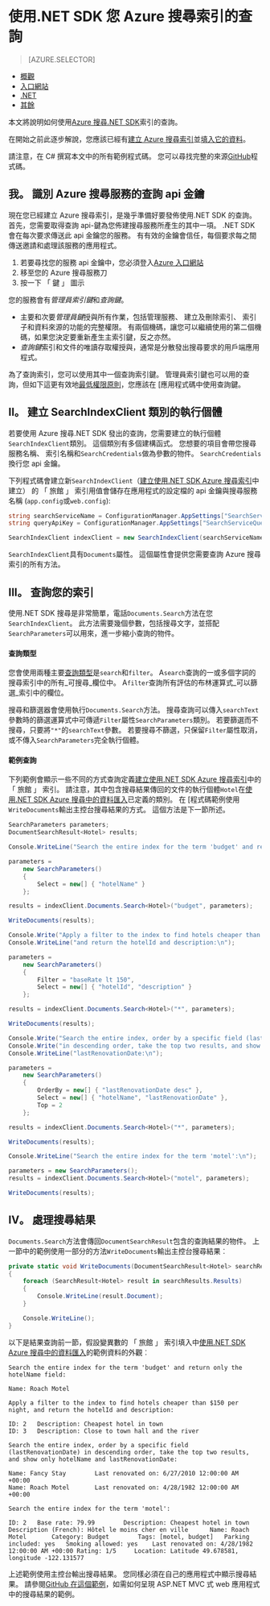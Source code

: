 <properties
    pageTitle="使用.NET SDK 您 Azure 搜尋索引的查詢 |Microsoft Azure |裝載的雲端搜尋服務"
    description="建立 Azure 搜尋中的搜尋查詢，以及使用搜尋參數篩選和排序搜尋結果。"
    services="search"
    manager="jhubbard"
    documentationCenter=""
    authors="brjohnstmsft"
/>

<tags
    ms.service="search"
    ms.devlang="dotnet"
    ms.workload="search"
    ms.topic="get-started-article"
    ms.tgt_pltfrm="na"
    ms.date="08/29/2016"
    ms.author="brjohnst"/>

# <a name="query-your-azure-search-index-using-the-net-sdk"></a>使用.NET SDK 您 Azure 搜尋索引的查詢
> [AZURE.SELECTOR]
- [概觀](search-query-overview.md)
- [入口網站](search-explorer.md)
- [.NET](search-query-dotnet.md)
- [其餘](search-query-rest-api.md)

本文將說明如何使用[Azure 搜尋.NET SDK](https://msdn.microsoft.com/library/azure/dn951165.aspx)索引的查詢。

在開始之前此逐步解說，您應該已經有[建立 Azure 搜尋索引](search-what-is-an-index.md)並[填入它的資料](search-what-is-data-import.md)。

請注意，在 C# 撰寫本文中的所有範例程式碼。 您可以尋找完整的來源[GitHub](http://aka.ms/search-dotnet-howto)程式碼。

## <a name="i-identify-your-azure-search-services-query-api-key"></a>我。 識別 Azure 搜尋服務的查詢 api 金鑰
現在您已經建立 Azure 搜尋索引，是幾乎準備好要發佈使用.NET SDK 的查詢。 首先，您需要取得查詢 api-鍵為您佈建搜尋服務所產生的其中一項。 .NET SDK 會在每次要求傳送此 api 金鑰您的服務。 有有效的金鑰會信任，每個要求每之間傳送邀請和處理該服務的應用程式。

1. 若要尋找您的服務 api 金鑰中，您必須登入[Azure 入口網站](https://portal.azure.com/)
2. 移至您的 Azure 搜尋服務刀
3. 按一下 「 鍵 」 圖示

您的服務會有*管理員索引鍵*和*查詢鍵*。

  - 主要和次要*管理員鍵*授與所有作業，包括管理服務、 建立及刪除索引、 索引子和資料來源的功能的完整權限。 有兩個機碼，讓您可以繼續使用的第二個機碼，如果您決定要重新產生主索引鍵，反之亦然。
  - *查詢鍵*索引和文件的唯讀存取權授與，通常是分散發出搜尋要求的用戶端應用程式。

為了查詢索引，您可以使用其中一個查詢索引鍵。 管理員索引鍵也可以用的查詢，但如下這更有效地[最低權限原則](https://en.wikipedia.org/wiki/Principle_of_least_privilege)，您應該在 [應用程式碼中使用查詢鍵。

## <a name="ii-create-an-instance-of-the-searchindexclient-class"></a>II。 建立 SearchIndexClient 類別的執行個體
若要使用 Azure 搜尋.NET SDK 發出的查詢，您需要建立的執行個體`SearchIndexClient`類別。 這個類別有多個建構函式。 您想要的項目會帶您搜尋服務名稱、 索引名稱和`SearchCredentials`做為參數的物件。 `SearchCredentials`換行您 api 金鑰。

下列程式碼會建立新`SearchIndexClient`（[建立使用.NET SDK Azure 搜尋索引](search-create-index-dotnet.md)中建立） 的 「 旅館 」 索引用值會儲存在應用程式的設定檔的 api 金鑰與搜尋服務名稱 (`app.config`或`web.config`):

```csharp
string searchServiceName = ConfigurationManager.AppSettings["SearchServiceName"];
string queryApiKey = ConfigurationManager.AppSettings["SearchServiceQueryApiKey"];

SearchIndexClient indexClient = new SearchIndexClient(searchServiceName, "hotels", new SearchCredentials(queryApiKey));
```

`SearchIndexClient`具有`Documents`屬性。 這個屬性會提供您需要查詢 Azure 搜尋索引的所有方法。

## <a name="iii-query-your-index"></a>III。 查詢您的索引
使用.NET SDK 搜尋是非常簡單，電話`Documents.Search`方法在您`SearchIndexClient`。 此方法需要幾個參數，包括搜尋文字，並搭配`SearchParameters`可以用來，進一步縮小查詢的物件。

#### <a name="types-of-queries"></a>查詢類型
您會使用兩種主要[查詢類型](search-query-overview.md#types-of-queries)是`search`和`filter`。 A`search`查詢的一或多個字詞的搜尋索引中的所有_可搜尋_欄位中。 A`filter`查詢所有評估的布林運算式_可以篩選_索引中的欄位。

搜尋和篩選器會使用執行`Documents.Search`方法。 搜尋查詢可以傳入`searchText`參數時的篩選運算式中可傳遞`Filter`屬性`SearchParameters`類別。 若要篩選而不搜尋，只要將`"*"`的`searchText`參數。 若要搜尋不篩選，只保留`Filter`屬性取消，或不傳入`SearchParameters`完全執行個體。

#### <a name="example-queries"></a>範例查詢

下列範例會顯示一些不同的方式查詢定義[建立使用.NET SDK Azure 搜尋索引](search-create-index-dotnet.md#DefineIndex)中的 「 旅館 」 索引。 請注意，其中包含搜尋結果傳回的文件的執行個體`Hotel`在[使用.NET SDK Azure 搜尋中的資料匯入](search-import-data-dotnet.md#HotelClass)已定義的類別。 在 [程式碼範例使用`WriteDocuments`輸出主控台搜尋結果的方式。 這個方法是下一節所述。

```csharp
SearchParameters parameters;
DocumentSearchResult<Hotel> results;

Console.WriteLine("Search the entire index for the term 'budget' and return only the hotelName field:\n");

parameters =
    new SearchParameters()
    {
        Select = new[] { "hotelName" }
    };

results = indexClient.Documents.Search<Hotel>("budget", parameters);

WriteDocuments(results);

Console.Write("Apply a filter to the index to find hotels cheaper than $150 per night, ");
Console.WriteLine("and return the hotelId and description:\n");

parameters =
    new SearchParameters()
    {
        Filter = "baseRate lt 150",
        Select = new[] { "hotelId", "description" }
    };

results = indexClient.Documents.Search<Hotel>("*", parameters);

WriteDocuments(results);

Console.Write("Search the entire index, order by a specific field (lastRenovationDate) ");
Console.Write("in descending order, take the top two results, and show only hotelName and ");
Console.WriteLine("lastRenovationDate:\n");

parameters =
    new SearchParameters()
    {
        OrderBy = new[] { "lastRenovationDate desc" },
        Select = new[] { "hotelName", "lastRenovationDate" },
        Top = 2
    };

results = indexClient.Documents.Search<Hotel>("*", parameters);

WriteDocuments(results);

Console.WriteLine("Search the entire index for the term 'motel':\n");

parameters = new SearchParameters();
results = indexClient.Documents.Search<Hotel>("motel", parameters);

WriteDocuments(results);
```

## <a name="iv-handle-search-results"></a>IV。 處理搜尋結果
`Documents.Search`方法會傳回`DocumentSearchResult`包含的查詢結果的物件。 上一節中的範例使用一部分的方法`WriteDocuments`輸出主控台搜尋結果︰

```csharp
private static void WriteDocuments(DocumentSearchResult<Hotel> searchResults)
{
    foreach (SearchResult<Hotel> result in searchResults.Results)
    {
        Console.WriteLine(result.Document);
    }

    Console.WriteLine();
}
```

以下是結果查詢前一節，假設變異數的 「 旅館 」 索引填入中[使用.NET SDK Azure 搜尋中的資料匯入](search-import-data-dotnet.md)的範例資料的外觀︰

```
Search the entire index for the term 'budget' and return only the hotelName field:

Name: Roach Motel

Apply a filter to the index to find hotels cheaper than $150 per night, and return the hotelId and description:

ID: 2   Description: Cheapest hotel in town
ID: 3   Description: Close to town hall and the river

Search the entire index, order by a specific field (lastRenovationDate) in descending order, take the top two results, and show only hotelName and lastRenovationDate:

Name: Fancy Stay        Last renovated on: 6/27/2010 12:00:00 AM +00:00
Name: Roach Motel       Last renovated on: 4/28/1982 12:00:00 AM +00:00

Search the entire index for the term 'motel':

ID: 2   Base rate: 79.99        Description: Cheapest hotel in town     Description (French): Hôtel le moins cher en ville      Name: Roach Motel       Category: Budget        Tags: [motel, budget]   Parking included: yes   Smoking allowed: yes    Last renovated on: 4/28/1982 12:00:00 AM +00:00 Rating: 1/5     Location: Latitude 49.678581, longitude -122.131577

```

上述範例使用主控台輸出搜尋結果。 您同樣必須在自己的應用程式中顯示搜尋結果。 請參閱[GitHub 在這個範例](https://github.com/Azure-Samples/search-dotnet-getting-started/tree/master/DotNetSample)，如需如何呈現 ASP.NET MVC 式 web 應用程式中的搜尋結果的範例。
